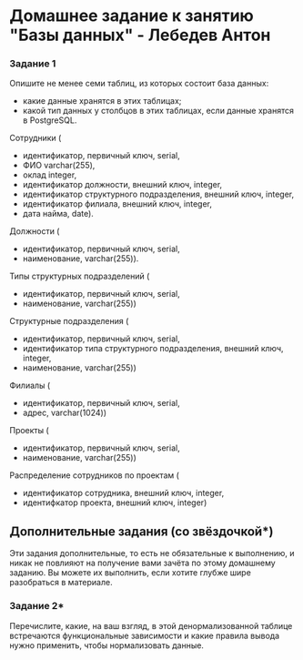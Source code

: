 # Домашнее задание к занятию "Базы данных" - Лебедев Антон

### Задание 1

Опишите не менее семи таблиц, из которых состоит база данных:

- какие данные хранятся в этих таблицах;
- какой тип данных у столбцов в этих таблицах, если данные хранятся в PostgreSQL.

Сотрудники (
- идентификатор, первичный ключ, serial,
- ФИО varchar(255),
- оклад integer,
- идентификатор должности, внешний ключ, integer,
- идентификатор структурного подразделения, внешний ключ, integer,
- идентификатор филиала, внешний ключ, integer,
- дата найма, date).

Должности (
- идентификатор, первичный ключ, serial,
- наименование, varchar(255)).

Типы структурных подразделений (
- идентификатор, первичный ключ, serial,
- наименование, varchar(255))

Структурные подразделения (
- идентификатор, первичный ключ, serial,
- идентификатор типа структурного подразделения, внешний ключ, integer,
- наименование, varchar(255))

Филиалы (
- идентификатор, первичный ключ, serial,
- адрес, varchar(1024))

Проекты (
- идентификатор, первичный ключ, serial,
- наименование, varchar(255))

 Распределение сотрудников по проектам (
 - идентификатор сотрудника, внешний ключ, integer,
 - идентифкатор проекта, внешний ключ, integer) 


## Дополнительные задания (со звёздочкой*)
Эти задания дополнительные, то есть не обязательные к выполнению, и никак не повлияют на получение вами зачёта по этому домашнему заданию. Вы можете их выполнить, если хотите глубже шире разобраться в материале.


### Задание 2*

Перечислите, какие, на ваш взгляд, в этой денормализованной таблице встречаются функциональные зависимости и какие правила вывода нужно применить, чтобы нормализовать данные.
